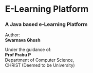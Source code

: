 # E-Learning Platform
### A Java based e-Learning Platform

Author:  
**Swarnava Ghosh**  

Under the guidance of:  
**Prof Prabu P**  
Department of Computer Science,  
CHRIST (Deemed to be University)
